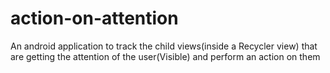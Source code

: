 # action-on-attention
An android application to track the child views(inside a Recycler view) that are getting the attention of the user(Visible) and perform an action on them
